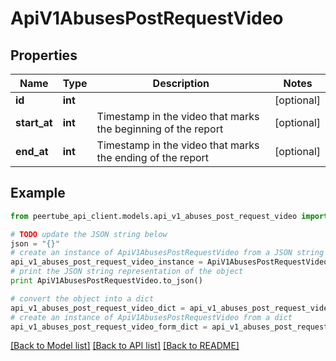 # ApiV1AbusesPostRequestVideo


## Properties
Name | Type | Description | Notes
------------ | ------------- | ------------- | -------------
**id** | **int** |  | [optional] 
**start_at** | **int** | Timestamp in the video that marks the beginning of the report | [optional] 
**end_at** | **int** | Timestamp in the video that marks the ending of the report | [optional] 

## Example

```python
from peertube_api_client.models.api_v1_abuses_post_request_video import ApiV1AbusesPostRequestVideo

# TODO update the JSON string below
json = "{}"
# create an instance of ApiV1AbusesPostRequestVideo from a JSON string
api_v1_abuses_post_request_video_instance = ApiV1AbusesPostRequestVideo.from_json(json)
# print the JSON string representation of the object
print ApiV1AbusesPostRequestVideo.to_json()

# convert the object into a dict
api_v1_abuses_post_request_video_dict = api_v1_abuses_post_request_video_instance.to_dict()
# create an instance of ApiV1AbusesPostRequestVideo from a dict
api_v1_abuses_post_request_video_form_dict = api_v1_abuses_post_request_video.from_dict(api_v1_abuses_post_request_video_dict)
```
[[Back to Model list]](../README.md#documentation-for-models) [[Back to API list]](../README.md#documentation-for-api-endpoints) [[Back to README]](../README.md)


